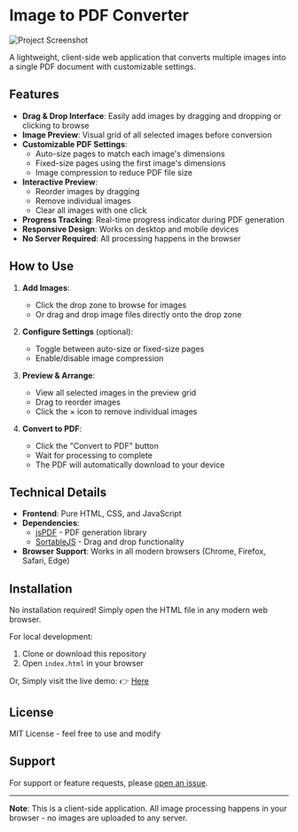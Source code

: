 # Image to PDF Converter

![Project Screenshot](https://via.placeholder.com/800x500?text=Image+to+PDF+Converter+Screenshot)

A lightweight, client-side web application that converts multiple images into a single PDF document with customizable settings.

## Features

- **Drag & Drop Interface**: Easily add images by dragging and dropping or clicking to browse
- **Image Preview**: Visual grid of all selected images before conversion
- **Customizable PDF Settings**:
  - Auto-size pages to match each image's dimensions
  - Fixed-size pages using the first image's dimensions
  - Image compression to reduce PDF file size
- **Interactive Preview**:
  - Reorder images by dragging
  - Remove individual images
  - Clear all images with one click
- **Progress Tracking**: Real-time progress indicator during PDF generation
- **Responsive Design**: Works on desktop and mobile devices
- **No Server Required**: All processing happens in the browser

## How to Use

1. **Add Images**:
   - Click the drop zone to browse for images
   - Or drag and drop image files directly onto the drop zone

2. **Configure Settings** (optional):
   - Toggle between auto-size or fixed-size pages
   - Enable/disable image compression

3. **Preview & Arrange**:
   - View all selected images in the preview grid
   - Drag to reorder images
   - Click the × icon to remove individual images

4. **Convert to PDF**:
   - Click the "Convert to PDF" button
   - Wait for processing to complete
   - The PDF will automatically download to your device

## Technical Details

- **Frontend**: Pure HTML, CSS, and JavaScript
- **Dependencies**:
  - [jsPDF](https://parall.ax/products/jspdf) - PDF generation library
  - [SortableJS](https://sortablejs.github.io/Sortable/) - Drag and drop functionality
- **Browser Support**: Works in all modern browsers (Chrome, Firefox, Safari, Edge)

## Installation

No installation required! Simply open the HTML file in any modern web browser.

For local development:
1. Clone or download this repository
2. Open `index.html` in your browser

Or, Simply visit the live demo: 👉 [Here](https://ihefty.github.io/Luv2Draw/)

## License

MIT License - feel free to use and modify

## Support

For support or feature requests, please [open an issue](https://github.com/yourusername/image-to-pdf/issues).

---

**Note**: This is a client-side application. All image processing happens in your browser - no images are uploaded to any server.
